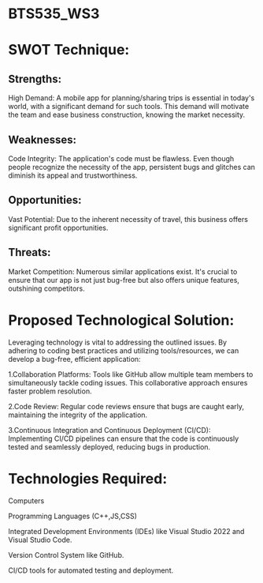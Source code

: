# BTS535_WS3


# SWOT Technique:

## Strengths:

High Demand: A mobile app for planning/sharing trips is essential in today's world, with a significant demand for such tools. This demand will motivate the team and ease business construction, knowing the market necessity.
## Weaknesses:

Code Integrity: The application's code must be flawless. Even though people recognize the necessity of the app, persistent bugs and glitches can diminish its appeal and trustworthiness.
## Opportunities:

Vast Potential: Due to the inherent necessity of travel, this business offers significant profit opportunities.
## Threats:

Market Competition: Numerous similar applications exist. It's crucial to ensure that our app is not just bug-free but also offers unique features, outshining competitors.

# Proposed Technological Solution:
Leveraging technology is vital to addressing the outlined issues. By adhering to coding best practices and utilizing tools/resources, we can develop a bug-free, efficient application:

1.Collaboration Platforms: Tools like GitHub allow multiple team members to simultaneously tackle coding issues. This collaborative approach ensures faster problem resolution.

2.Code Review: Regular code reviews ensure that bugs are caught early, maintaining the integrity of the application.

3.Continuous Integration and Continuous Deployment (CI/CD): Implementing CI/CD pipelines can ensure that the code is continuously tested and seamlessly deployed, reducing bugs in production.


# Technologies Required:

Computers

Programming Languages (C++,JS,CSS)

Integrated Development Environments (IDEs) like Visual Studio 2022 and Visual Studio Code.

Version Control System like GitHub.

CI/CD tools for automated testing and deployment.
